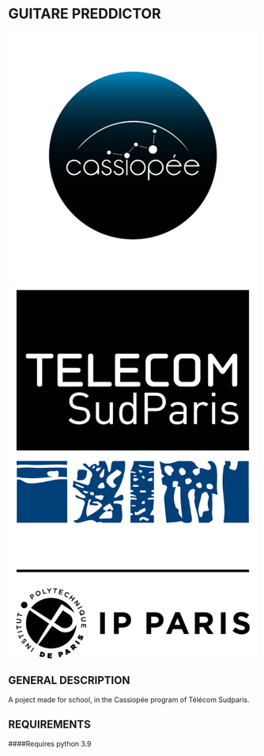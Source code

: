 # GUITARE PREDDICTOR

![logo Cassiopée](logos/cassiopee-logo.png) ![logo TSP IP Paris](logos/Logo_TSP_IP_Paris_-_Baseline_Noir.png)

## GENERAL DESCRIPTION
A poject made for school, in the Cassiopée program of Télécom Sudparis.
## REQUIREMENTS
####Requires python 3.9
